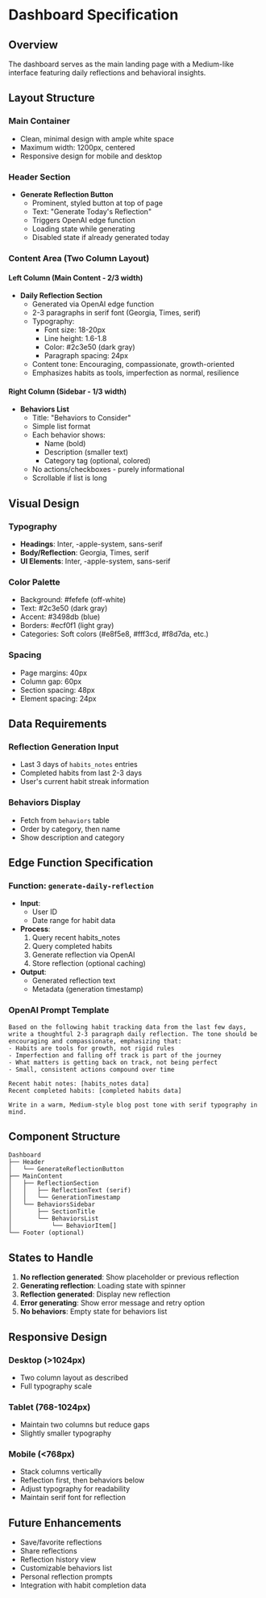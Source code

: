 # Dashboard Specification

## Overview
The dashboard serves as the main landing page with a Medium-like interface featuring daily reflections and behavioral insights.

## Layout Structure

### Main Container
- Clean, minimal design with ample white space
- Maximum width: 1200px, centered
- Responsive design for mobile and desktop

### Header Section
- **Generate Reflection Button**
  - Prominent, styled button at top of page
  - Text: "Generate Today's Reflection"
  - Triggers OpenAI edge function
  - Loading state while generating
  - Disabled state if already generated today

### Content Area (Two Column Layout)

#### Left Column (Main Content - 2/3 width)
- **Daily Reflection Section**
  - Generated via OpenAI edge function
  - 2-3 paragraphs in serif font (Georgia, Times, serif)
  - Typography:
    - Font size: 18-20px
    - Line height: 1.6-1.8
    - Color: #2c3e50 (dark gray)
    - Paragraph spacing: 24px
  - Content tone: Encouraging, compassionate, growth-oriented
  - Emphasizes habits as tools, imperfection as normal, resilience

#### Right Column (Sidebar - 1/3 width)
- **Behaviors List**
  - Title: "Behaviors to Consider"
  - Simple list format
  - Each behavior shows:
    - Name (bold)
    - Description (smaller text)
    - Category tag (optional, colored)
  - No actions/checkboxes - purely informational
  - Scrollable if list is long

## Visual Design

### Typography
- **Headings**: Inter, -apple-system, sans-serif
- **Body/Reflection**: Georgia, Times, serif
- **UI Elements**: Inter, -apple-system, sans-serif

### Color Palette
- Background: #fefefe (off-white)
- Text: #2c3e50 (dark gray)
- Accent: #3498db (blue)
- Borders: #ecf0f1 (light gray)
- Categories: Soft colors (#e8f5e8, #fff3cd, #f8d7da, etc.)

### Spacing
- Page margins: 40px
- Column gap: 60px
- Section spacing: 48px
- Element spacing: 24px

## Data Requirements

### Reflection Generation Input
- Last 3 days of `habits_notes` entries
- Completed habits from last 2-3 days
- User's current habit streak information

### Behaviors Display
- Fetch from `behaviors` table
- Order by category, then name
- Show description and category

## Edge Function Specification

### Function: `generate-daily-reflection`
- **Input**: 
  - User ID
  - Date range for habit data
- **Process**:
  1. Query recent habits_notes
  2. Query completed habits
  3. Generate reflection via OpenAI
  4. Store reflection (optional caching)
- **Output**: 
  - Generated reflection text
  - Metadata (generation timestamp)

### OpenAI Prompt Template
```
Based on the following habit tracking data from the last few days, write a thoughtful 2-3 paragraph daily reflection. The tone should be encouraging and compassionate, emphasizing that:
- Habits are tools for growth, not rigid rules
- Imperfection and falling off track is part of the journey
- What matters is getting back on track, not being perfect
- Small, consistent actions compound over time

Recent habit notes: [habits_notes data]
Recent completed habits: [completed habits data]

Write in a warm, Medium-style blog post tone with serif typography in mind.
```

## Component Structure

```
Dashboard
├── Header
│   └── GenerateReflectionButton
├── MainContent
│   ├── ReflectionSection
│   │   ├── ReflectionText (serif)
│   │   └── GenerationTimestamp
│   └── BehaviorsSidebar
│       ├── SectionTitle
│       └── BehaviorsList
│           └── BehaviorItem[]
└── Footer (optional)
```

## States to Handle

1. **No reflection generated**: Show placeholder or previous reflection
2. **Generating reflection**: Loading state with spinner
3. **Reflection generated**: Display new reflection
4. **Error generating**: Show error message and retry option
5. **No behaviors**: Empty state for behaviors list

## Responsive Design

### Desktop (>1024px)
- Two column layout as described
- Full typography scale

### Tablet (768-1024px)
- Maintain two columns but reduce gaps
- Slightly smaller typography

### Mobile (<768px)
- Stack columns vertically
- Reflection first, then behaviors below
- Adjust typography for readability
- Maintain serif font for reflection

## Future Enhancements

- Save/favorite reflections
- Share reflections
- Reflection history view
- Customizable behaviors list
- Personal reflection prompts
- Integration with habit completion data